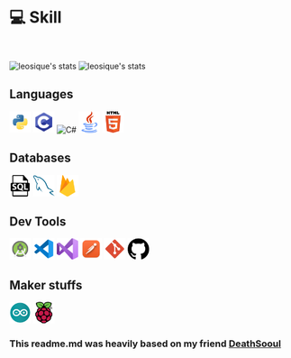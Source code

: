 # 💻 Skill
<br />

![leosique's stats](https://github-readme-stats-deploy-nu.vercel.app/api/top-langs/?username=leosique&hide_border=true&theme=tokyonight&layout=compact&langcount=16&hide=Jupyter%20Notebook,JavaScript,CSS,Go,SCSS)
![leosique's stats](https://github-readme-stats-deploy-nu.vercel.app/api?username=leosique&theme=tokyonight&hide_border=true%count_private=true&&include_all_commits=true)

## Languages
<p>
  <img  height="38" alingn="left" src="./public/images/python.png" alt="Python"/>
  <img  height="38" alingn="left" src="./public/images/c.png" alt="C" />
  <img  height="38" alingn="left" src="./public/images/c#.png" alt="C#" />
  <img  height="38" alingn="left" src="./public/images/java.png" alt="Java" />
  <img  height="38" alingn="left" src="./public/images/html.png" alt="Html" />
</p>

## Databases
<p>
  <img  height="38" alingn="left" src="./public/images/sql.png" alt="SQL" />
  <img  height="38" alingn="left" src="./public/images/mysql.png" alt="MySQL" />
  <img  height="38" alingn="left" src="./public/images/firebase.png" alt="Firebase" />
</p>

## Dev Tools
<p>    
  <img  height="38" alingn="left" src="./public/images/androidStudio.png" alt="Android Studio" />  
  <img  height="38" alingn="left" src="./public/images/vscode.png" alt="VS Code" />  
  <img  height="38" alingn="left" src="./public/images/visual.png" alt="Visual Studio 2022" />  
  <img  height="38" alingn="left" src="./public/images/postman.png" alt="Postman" />
  <img  height="38" alingn="left" src="./public/images/git.png" alt="Git" />
  <img  height="38" alingn="left" src="./public/images/github.png" alt="GitHub" />
</p>

## Maker stuffs
<p>
  <img  width="38" height="38" alingn="left" src="./public/images/arduino.png" alt="Arduino" />
  <img  width="38" height="38" alingn="left" src="./public/images/raspberry.png" alt="Raspberty" />  
</p>

### This readme.md was heavily based on my friend [DeathSooul](https://github.com/rodrigo2019)